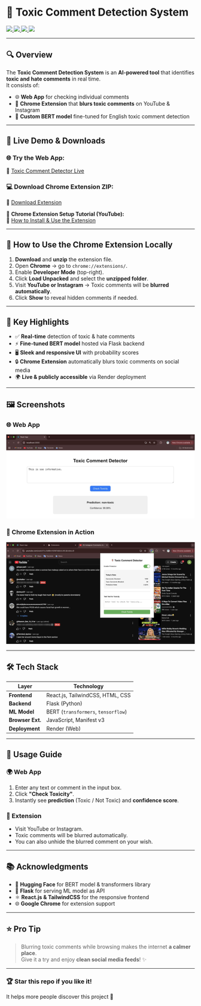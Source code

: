 # 🧠 Toxic Comment Detection System

<a href="https://toxic-comment-detector-updated.onrender.com" target="_blank">
  <img src="https://img.shields.io/badge/Live%20Demo-Visit-green?style=for-the-badge&logo=google-chrome" />
</a>
<a href="https://www.python.org/" target="_blank">
  <img src="https://img.shields.io/badge/Python-3.10+-blue?style=for-the-badge&logo=python" />
</a>
<a href="https://flask.palletsprojects.com/" target="_blank">
  <img src="https://img.shields.io/badge/Backend-Flask-orange?style=for-the-badge&logo=flask" />
</a>
<a href="https://huggingface.co/sarkararnab/toxic_bert_model" target="_blank">
  <img src="https://img.shields.io/badge/ML-BERT-yellow?style=for-the-badge&logo=huggingface" />
</a>

---

## 🔍 Overview
The **Toxic Comment Detection System** is an **AI-powered tool** that identifies **toxic and hate comments** in real time.  
It consists of:

- 🌐 **Web App** for checking individual comments  
- 🧩 **Chrome Extension** that **blurs toxic comments** on YouTube & Instagram  
- 🤖 **Custom BERT model** fine-tuned for English toxic comment detection

---

## 🚀 Live Demo & Downloads

### 🌐 **Try the Web App:**  
🔗 <a href="https://toxic-comment-detector-updated.onrender.com" target="_blank" rel="noopener noreferrer">Toxic Comment Detector Live</a>

### 💻 **Download Chrome Extension ZIP:**  
🔗 <a href="https://drive.google.com/file/d/1tlcMZA7iFqsEo9a8n_oIAsJvzbtq2OAp/view?usp=drive_link" target="_blank" rel="noopener noreferrer">Download Extension</a>

🎥 **Chrome Extension Setup Tutorial (YouTube):**  
🔗 <a href="https://www.youtube.com/watch?v=MnTMe5dBzf8" target="_blank" rel="noopener noreferrer">How to Install & Use the Extension</a>

---

## 🧩 How to Use the Chrome Extension Locally

1. **Download** and **unzip** the extension file.  
2. Open **Chrome** → go to `chrome://extensions/`.  
3. Enable **Developer Mode** (top-right).  
4. Click **Load Unpacked** and select the **unzipped folder**.  
5. Visit **YouTube or Instagram** → Toxic comments will be **blurred automatically**.  
6. Click **Show** to reveal hidden comments if needed.

---

## 🌟 Key Highlights
- ✅ **Real-time** detection of toxic & hate comments  
- ⚡ **Fine-tuned BERT model** hosted via Flask backend  
- 🖥️ **Sleek and responsive UI** with probability scores  
- 🔒 **Chrome Extension** automatically blurs toxic comments on social media  
- 🌍 **Live & publicly accessible** via Render deployment  

---

## 🖼️ Screenshots

### 🌐 Web App
![Web App Screenshot](images/web-ui.jpg)

### 🧩 Chrome Extension in Action
![Web App Screenshot](images/extension-demo.jpg)

---

## 🛠️ Tech Stack

| Layer             | Technology                                 |
|-------------------|--------------------------------------------|
| **Frontend**      | React.js, TailwindCSS, HTML, CSS           |
| **Backend**       | Flask (Python)                             |
| **ML Model**      | BERT (`transformers`, `tensorflow`)        |
| **Browser Ext.**  | JavaScript, Manifest v3                    |
| **Deployment**    | Render (Web)                               |

---

## 📖 Usage Guide

### 🌍 Web App
1. Enter any text or comment in the input box.
2. Click **"Check Toxicity"**.
3. Instantly see **prediction** (Toxic / Not Toxic) and **confidence score**.

### 🧩 Extension
- Visit YouTube or Instagram.
- Toxic comments will be blurred automatically.
- You can also unhide the blurred comment on your wish.

---

## 📚 Acknowledgments
- 🤗 **Hugging Face** for BERT model & transformers library  
- 🐍 **Flask** for serving ML model as API  
- ⚛️ **React.js & TailwindCSS** for the responsive frontend  
- 🌐 **Google Chrome** for extension support  

---

## ⭐ Pro Tip
> Blurring toxic comments while browsing makes the internet **a calmer place**.  
> Give it a try and enjoy **clean social media feeds**! ✨

---

### 🏆 Star this repo if you like it!  
It helps more people discover this project 🚀

